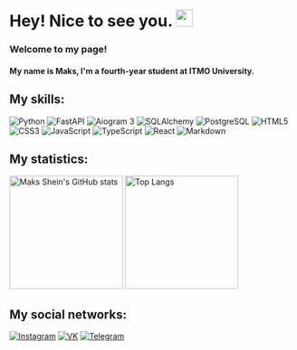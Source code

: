 # Hey! Nice to see you. <img src="https://raw.githubusercontent.com/iampavangandhi/iampavangandhi/master/gifs/Hi.gif" width="30px">

### Welcome to my page!

#### My name is Maks, I'm a fourth-year student at ITMO University. 

## My skills:

![Python](https://img.shields.io/badge/Python-3776AB?style=for-the-badge&logo=python&logoColor=white)
![FastAPI](https://img.shields.io/badge/FastAPI-009688?style=for-the-badge&logo=fastapi&logoColor=white)
![Aiogram 3](https://img.shields.io/badge/Aiogram%203-272F3B?style=for-the-badge&logo=telegram&logoColor=white)
![SQLAlchemy](https://img.shields.io/badge/SQLAlchemy-4E98B8?style=for-the-badge&logo=sqlalchemy&logoColor=white)
![PostgreSQL](https://img.shields.io/badge/PSQL-336791?style=for-the-badge&logo=postgresql&logoColor=white)
![HTML5](https://img.shields.io/badge/html5-%2320232a.svg?style=for-the-badge&logo=html5&logoColor=%2361DAFB)
![CSS3](https://img.shields.io/badge/CSS3-1572B6?style=for-the-badge&logo=css3&logoColor=white)
![JavaScript](https://img.shields.io/badge/JavaScript-F7DF1E?style=for-the-badge&logo=javascript&logoColor=black)
![TypeScript](https://img.shields.io/badge/TypeScript-007ACC?style=for-the-badge&logo=typescript&logoColor=white)
![React](https://img.shields.io/badge/React-20232A?style=for-the-badge&logo=react&logoColor=61DAFB)
![Markdown](https://img.shields.io/badge/Markdown-000000.svg?style=for-the-badge&logo=Markdown&logoColor=white)

## My statistics:

<p float="left">
  <img src="https://github-readme-stats.vercel.app/api?username=Maksss-ssskaM&show_icons=true&title_color=FF923D&icon_color=FF923D&text_color=9f9f9f&bg_color=322f2f" alt="Maks Shein's GitHub stats" height="200px" />
  <img src="https://github-readme-stats.vercel.app/api/top-langs/?username=Maksss-ssskaM&show_icons=true&title_color=FF923D&icon_color=FF923D&text_color=9f9f9f&bg_color=322f2f" alt="Top Langs" height="200px" />
</p>

## My social networks:

[![Instagram](https://img.shields.io/badge/instagram-%23E4405F.svg?style=for-the-badge&logo=Instagram&logoColor=white)](https://www.instagram.com/maksss_ssskam/)
[![VK](https://img.shields.io/badge/VK-%231572B6.svg?style=for-the-badge&logo=Vk&logoColor=white)](https://vk.com/maksss_ssskam)
[![Telegram](https://img.shields.io/badge/telegram-%2320232a.svg?style=for-the-badge&logo=Telegram&logoColor=white)](https://t.me/Maksss_ssskaM)

